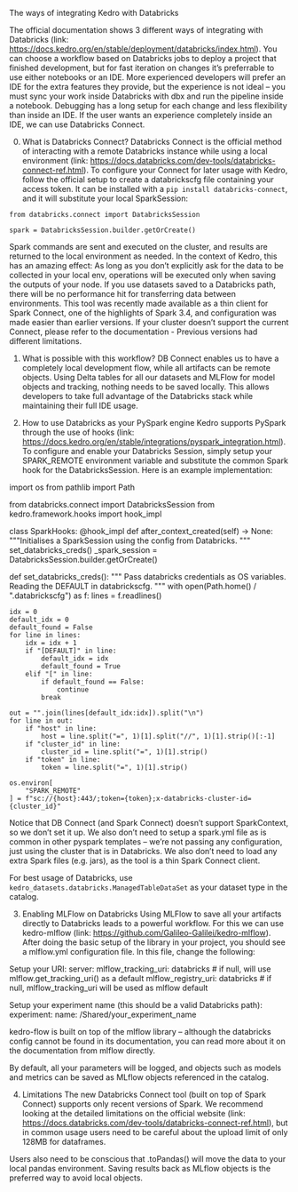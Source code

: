 The ways of integrating Kedro with Databricks
 
The official documentation shows 3 different ways of integrating with Databricks (link: https://docs.kedro.org/en/stable/deployment/databricks/index.html). You can choose a workflow based on Databricks jobs to deploy a project that finished development, but for fast iteration on changes it’s preferrable to use either notebooks or an IDE. 
More experienced developers will prefer an IDE for the extra features they provide, but the experience is not ideal – you must sync your work inside Databricks with dbx and run the pipeline inside a notebook. Debugging has a long setup for each change and less flexibility than inside an IDE. 
If the user wants an experience completely inside an IDE, we can use Databricks Connect. 
 
0.	What is Databricks Connect?
Databricks Connect is the official method of interacting with a remote Databricks instance while using a local environment (link: https://docs.databricks.com/dev-tools/databricks-connect-ref.html). To configure your Connect for later usage with Kedro, follow the official setup to create a databrickscfg file containing your access token.
It can be installed with a `pip install databricks-connect`, and it will substitute your local SparkSession:
```
from databricks.connect import DatabricksSession
 
spark = DatabricksSession.builder.getOrCreate()
```
Spark commands are sent and executed on the cluster, and results are returned to the local environment as needed. 
In the context of Kedro, this has an amazing effect: As long as you don’t explicitly ask for the data to be collected in your local env, operations will be executed only when saving the outputs of your node. If you use datasets saved to a Databricks path, there will be no performance hit for transferring data between environments. 
This tool was recently made available as a thin client for Spark Connect, one of the highlights of Spark 3.4, and configuration was made easier than earlier versions. If your cluster doesn’t support the current Connect, please refer to the documentation - Previous versions had different limitations.
 
 
 
1.	What is possible with this workflow?
DB Connect enables us to have a completely local development flow, while all artifacts can be remote objects. Using Delta tables for all our datasets and MLFlow for model objects and tracking, nothing needs to be saved locally.
This allows developers to take full advantage of the Databricks stack while maintaining their full IDE usage.
 
2.	How to use Databricks as your PySpark engine
Kedro supports PySpark through the use of hooks (link: https://docs.kedro.org/en/stable/integrations/pyspark_integration.html).
To configure and enable your Databricks Session, simply setup your SPARK_REMOTE environment variable and substitute the common Spark hook for the DatabricksSession. Here is an example implementation:
 
import os
from pathlib import Path
 
from databricks.connect import DatabricksSession
from kedro.framework.hooks import hook_impl
 
class SparkHooks:
    @hook_impl
    def after_context_created(self) -> None:
        """Initialises a SparkSession using the config
        from Databricks.
        """
        set_databricks_creds()
        _spark_session = DatabricksSession.builder.getOrCreate()
 
def set_databricks_creds():
    """
    Pass databricks credentials as OS variables. Reading the DEFAULT in databrickscfg.
    """
    with open(Path.home() / ".databrickscfg") as f:
        lines = f.readlines()
 
    idx = 0
    default_idx = 0
    default_found = False
    for line in lines:
        idx = idx + 1
        if "[DEFAULT]" in line:
            default_idx = idx
            default_found = True
        elif "[" in line:
            if default_found == False:
                continue
            break
 
    out = "".join(lines[default_idx:idx]).split("\n")
    for line in out:
        if "host" in line:
            host = line.split("=", 1)[1].split("//", 1)[1].strip()[:-1]
        if "cluster_id" in line:
            cluster_id = line.split("=", 1)[1].strip()
        if "token" in line:
            token = line.split("=", 1)[1].strip()
 
    os.environ[
        "SPARK_REMOTE"
    ] = f"sc://{host}:443/;token={token};x-databricks-cluster-id={cluster_id}"
 
 
 
Notice that DB Connect (and Spark Connect) doesn’t support SparkContext, so we don’t set it up. We also don’t need to setup a spark.yml file as is common in other pyspark templates – we’re not passing any configuration, just using the cluster that is in Databricks. We also don’t need to load any extra Spark files (e.g. jars), as the tool is a thin Spark Connect client.
 
For best usage of Databricks, use ` kedro_datasets.databricks.ManagedTableDataSet` as your dataset type in the catalog. 
 
 
3.	Enabling MLFlow on Databricks
Using MLFlow to save all your artifacts directly to Databricks leads to a powerful workflow. For this we can use kedro-mlflow (link: https://github.com/Galileo-Galilei/kedro-mlflow). 
After doing the basic setup of the library in your project, you should see a mlflow.yml configuration file. In this file, change the following:
 
Setup your URI:
server:
  mlflow_tracking_uri: databricks # if null, will use mlflow.get_tracking_uri() as a default
  mlflow_registry_uri: databricks # if null, mlflow_tracking_uri will be used as mlflow default
 
Setup your experiment name (this should be a valid Databricks path):
  experiment:
    name: /Shared/your_experiment_name
 
kedro-flow is built on top of the mlflow library – although the databricks config cannot be found in its documentation, you can read more about it on the documentation from mlflow directly.
 
By default, all your parameters will be logged, and objects such as models and metrics can be saved as MLflow objects referenced in the catalog.
 
4. Limitations
The new Databricks Connect tool (built on top of Spark Connect) supports only recent versions of Spark. We recommend looking at the detailed limitations on the official website (link: https://docs.databricks.com/dev-tools/databricks-connect-ref.html), but in common usage users need to be careful about the upload limit of only 128MB for dataframes. 
 
Users also need to be conscious that .toPandas() will move the data to your local pandas environment.  Saving results back as MLflow objects is the preferred way to avoid local objects.
